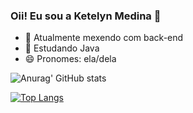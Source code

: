 ### Oii! Eu sou a Ketelyn Medina 🤗

- 🔭 Atualmente mexendo com back-end
- 🌱 Estudando Java
- 😄 Pronomes: ela/dela



![Anurag' GitHub stats](https://github-readme-stats.vercel.app/api?username=ketelynmm&theme=omni&show_icons=true&hide=contribs,issues&)

[![Top Langs](https://github-readme-stats.vercel.app/api/top-langs/?username=ketelynmm&layout=compact&theme=omni)](https://github.com/ketelynmm/github-readme-stats)


